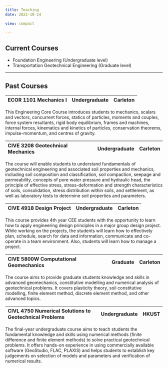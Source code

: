 ```yaml
---
title: Teaching
date: 2022-10-24

view: compact

---
```


## Current Courses
- Foundation Engineering (Undergraduate level)
- Transportation Geotechnical Engineering (Graduate level)

---

## Past Courses
|​ECOR 1101 Mechanics I                                       |        Undergraduate|Carleton|
|:---                                                        |                ----:|   ---: |

This Engineering Core Course introduces students to mechanics, scalars and vectors, concurrent forces, statics of particles, moments and couples, force system resultants, rigid body equilibrium, frames and machines, internal forces, kinematics and kinetics of particles, conservation theorems, impulse-momentum, and centres of gravity.


|CIVE 3208 Geotechnical Mechanics                            |        Undergraduate|Carleton|
|:---                                                        |                ----:|   ---: |

The course will enable students to understand fundamentals of geotechnical engineering and associated soil properties and mechanics, including soil composition and classification, soil compaction, seepage and permeability, concepts of pore water pressure and hydraulic head, the principle of effective stress, stress-deformation and strength characteristics of soils, consolidation, stress distribution within soils, and settlement, as well as laboratory tests to determine soil properties and parameters.


|CIVE 4918 Design Project                                    |        Undergraduate|Carleton|
|:---                                                        |                ----:|   ---: |

This course provides 4th year CEE students with the opportunity to learn how to apply engineering design principles in a major group design project. While working on the projects, the students will learn how to effectively plan, schedule, search for data and information, communicate and co-operate in a team environment. Also, students will learn how to manage a project.


|CIVE 5800W Computational Geomechanics                       |             Graduate|Carleton|
|:---                                                        |                ----:|   ---: |

The course aims to provide graduate students knowledge and skills in advanced geomechanics, constitutive modelling and numerical analysis of geotechnical problems. It covers plasticity theory, soil constitutive modelling, finite element method, discrete element method, and other advanced topics.


|​CIVL 4750 Numerical Solutions to Geotechnical Problems      |        Undergraduate| HKUST  |
|:---                                                        |                ----:|   ---: |

The final-year undergraduate course aims to teach students the fundamental knowledge and skills using numerical methods (finite difference and finite element methods) to solve practical geotechnical problems. It offers hands-on experience in using commercially available software (GeoStudio, FLAC, PLAXIS) and helps students to establish key judgements on selection of models and parameters and verification of numerical results.